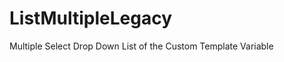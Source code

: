 ListMultipleLegacy
==================

Multiple Select Drop Down List of the Custom Template Variable
